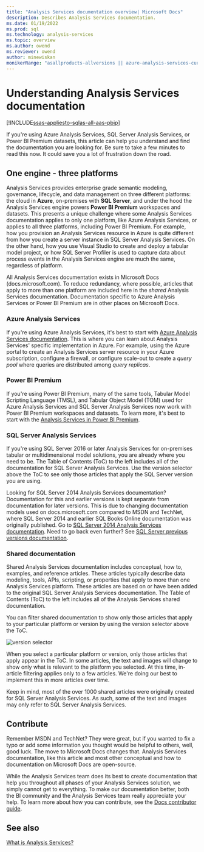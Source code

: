 ```yaml
---
title: "Analysis Services documentation overview| Microsoft Docs"
description: Describes Analysis Services documentation.
ms.date: 01/19/2022
ms.prod: sql
ms.technology: analysis-services
ms.topic: overview
ms.author: owend
ms.reviewer: owend
author: minewiskan
monikerRange: "asallproducts-allversions || azure-analysis-services-current || power-bi-premium-current || >= sql-analysis-services-2016"
---
```

# Understanding Analysis Services documentation

[!INCLUDE[ssas-appliesto-sqlas-all-aas-pbip](includes/ssas-appliesto-sqlas-all-aas-pbip.md)]

If you're using Azure Analysis Services, SQL Server Analysis Services, or Power BI Premium datasets, this article can help you understand and find the documentation you are looking for. Be sure to take a few minutes to read this now. It could save you a lot of frustration down the road.

## One engine - three platforms

Analysis Services provides enterprise grade semantic modeling, governance, lifecycle, and data management on three different platforms: the cloud in **Azure**, on-premises with **SQL Server**, and under the hood the Analysis Services engine powers **Power BI Premium** workspaces and datasets. This presents a unique challenge where some Analysis Services documentation applies to only one platform, like Azure Analysis Services, or applies to all three platforms, including Power BI Premium. For example, how you provision an Analysis Services resource in Azure is quite different from how you create a server instance in SQL Server Analysis Services. On the other hand, how you use Visual Studio to create and deploy a tabular model project, or how SQL Server Profiler is used to capture data about process events in the Analysis Services engine are much the same, regardless of platform.

All Analysis Services documentation exists in Microsoft Docs (docs.microsoft.com). To reduce redundancy, where possible, articles that apply to more than one platform are included here in the *shared* Analysis Services documentation. Documentation specific to Azure Analysis Services or Power BI Premium are in other places on Microsoft Docs.

### Azure Analysis Services

If you're using Azure Analysis Services, it's best to start with [Azure Analysis Services documentation](/azure/analysis-services/). This is where you can learn about Analysis Services' specific implementation in Azure. For example, using the Azure portal to create an Analysis Services server resource in your Azure subscription, configure a firewall, or configure scale-out to create a *query pool* where queries are distributed among *query replicas*.

### Power BI Premium

If you're using Power BI Premium, many of the same tools, Tabular Model Scripting Language (TMSL), and Tabular Object Model (TOM) used for Azure Analysis Services and SQL Server Analysis Services now work with Power BI Premium workspaces and datasets. To learn more, it's best to start with the [Analysis Services in Power BI Premium](/power-bi/service-premium-what-is#analysis-services-in-power-bi-premium).

### SQL Server Analysis Services

If you're using SQL Server 2016 or later Analysis Services for on-premises tabular or multidimensional model solutions, you are already where you need to be. The Table of Contents (ToC) to the left includes all of the documentation for SQL Server Analysis Services. Use the version selector above the ToC to see only those articles that apply the SQL Server version you are using.

Looking for SQL Server 2014 Analysis Services documentation? Documentation for this and earlier versions is kept separate from documentation for later versions. This is due to changing documentation models used on docs.microsoft.com compared to MSDN and TechNet, where SQL Server 2014 and earlier SQL Books Online documentation was originally published. Go to [SQL Server 2014 Analysis Services documentation](/previous-versions/sql/2014/analysis-services/analysis-services?preserve-view=true&view=sql-server-2014). Need to go back even further? See [SQL Server previous versions documentation](/previous-versions/sql/).

### Shared documentation

Shared Analysis Services documentation includes conceptual, how to, examples, and reference articles. These articles typically describe data modeling, tools, APIs, scripting, or properties that apply to more than one Analysis Services platform. These articles are based on or have been added to the original SQL Server Analysis Services documentation. The Table of Contents (ToC) to the left includes all of the Analysis Services shared documentation.

You can filter shared documentation to show only those articles that apply to your particular platform or version by using the version selector above the ToC.

![version selector](media/analysis-services-docs/version-selector.png)

When you select a particular platform or version, only those articles that apply appear in the ToC. In some articles, the text and images will change to show only what is relevant to the platform you selected. At this time, in-article filtering applies only to a few articles. We're doing our best to implement this in more articles over time.

Keep in mind, most of the over 1000 shared articles were originally created for SQL Server Analysis Services. As such, some of the text and images may only refer to SQL Server Analysis Services.  

## Contribute

Remember MSDN and TechNet? They were great, but if you wanted to fix a typo or add some information you thought would be helpful to others, well, good luck. The move to Microsoft Docs changes that. Analysis Services documentation, like this article and most other conceptual and how to documentation on Microsoft Docs are open-source.

While the Analysis Services team does its best to create documentation that help you throughout all phases of your Analysis Services solution, we simply cannot get to everything. To make our documentation better, both the BI community and the Analysis Services team really appreciate your help. To learn more about how you can contribute, see the [Docs contributor guide](/contribute/).

## See also

[What is Analysis Services?](analysis-services-overview.md)